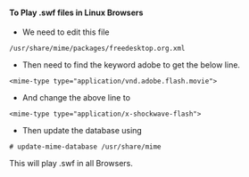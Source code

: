 #### To Play .swf files in Linux Browsers

* We need to edit this file 

```
/usr/share/mime/packages/freedesktop.org.xml
```

* Then need to find the keyword adobe to get the below line.

```
<mime-type type="application/vnd.adobe.flash.movie">
```

* And change the above line to 

```
<mime-type type="application/x-shockwave-flash">
```

* Then update the database using

```
# update-mime-database /usr/share/mime
```

This will play .swf in all Browsers.
